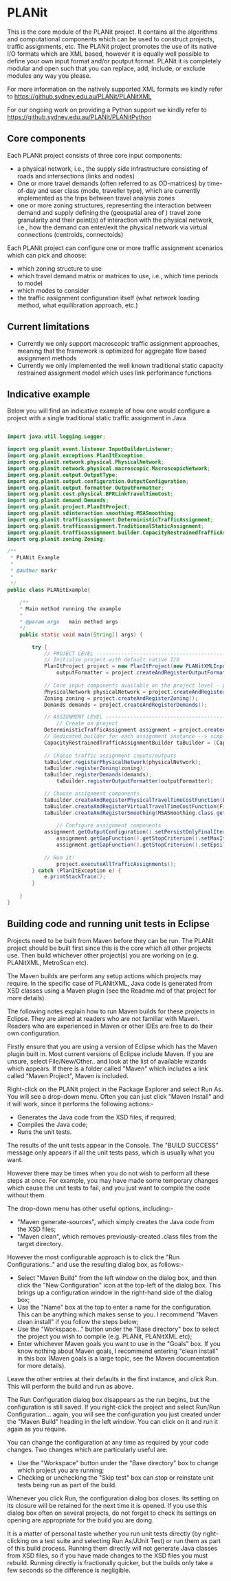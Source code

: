 # PLANit

This is the core module of the PLANit project. It contains all the algorithms and computational components which can be used to construct projects, traffic assignments, etc. The PLANit project promotes the use of its native I/O formats which are XML based, however it is equally well possible to define your own input format and/or poutput format. PLANit it is completely modular and open such that you can replace, add, include, or exclude modules any way you please. 

For more information on the natively supported XML formats we kindly refer to <https://github.sydney.edu.au/PLANit/PLANitXML>

For our ongoing work on providing a Python support we kindly refer to <https://github.sydney.edu.au/PLANit/PLANitPython>

## Core components

Each PLANit project consists of three core input components:

* a physical network, i.e., the supply side infrastructure consisting of roads and intersections (links and nodes)
* One or more travel demands (often referred to as OD-matrices) by time-of-day and user class (mode, traveller type), which are currently implemented as the trips between travel analysis zones
* one or more zoning structures, representing the interaction between demand and supply defining the (geospatial area of ) travel zone granularity and their point(s) of interaction with the physical network, i.e., how the demand can enter/exit the physical network via virtual connections (centroids, connectoids)

Each PLANit project can configure one or more traffic assignment scenarios which can pick and choose:

* which zoning structure to use
* which travel demand matrix or matrices to use, i.e., which time periods to model
* which modes to consider
* the traffic assignment configuration itself (what network loading method, what equilibration approach, etc.)

## Current limitations

* Currently we only support macroscopic traffic assignment approaches, meaning that the framework is optimized for aggregate flow based assignment methods
* Currently we only implemented the well known traditional static capacity restrained assignment model which uses link performance functions

## Indicative example

Below you will find an indicative example of how one would configure a project with a single traditional static traffic assignment in Java

```java

import java.util.logging.Logger;

import org.planit.event.listener.InputBuilderListener;
import org.planit.exceptions.PlanItException;
import org.planit.network.physical.PhysicalNetwork;
import org.planit.network.physical.macroscopic.MacroscopicNetwork;
import org.planit.output.OutputType;
import org.planit.output.configuration.OutputConfiguration;
import org.planit.output.formatter.OutputFormatter;
import org.planit.cost.physical.BPRLinkTravelTimeCost;
import org.planit.demand.Demands;
import org.planit.project.PlanItProject;
import org.planit.sdinteraction.smoothing.MSASmoothing;
import org.planit.trafficassignment.DeterministicTrafficAssignment;
import org.planit.trafficassignment.TraditionalStaticAssignment;
import org.planit.trafficassignment.builder.CapacityRestrainedTrafficAssignmentBuilder;
import org.planit.zoning.Zoning;

/**
 * PLANit Example
 * 
 * @author markr
 *
 */
public class PLANitExample{
	
	/**
 	* Main method running the example
 	* 
 	* @param args	main method args
 	*/
	public static void main(String[] args) {

		try {
			// PROJECT LEVEL -------------------------------------------------------------------------------
			// Initialse project with default native I/O
			PlanItProject project = new PlanItProject(new PLANitXMLInputBuilder("<my_path_to_project_dir>"));
        		outputFormatter = project.createAndRegisterOutputFormatter(PLANitXMLOutputFormatter.class.getCanonicalName());
		
			// Core input components available on the project level - parse data
			PhysicalNetwork physicalNetwork = project.createAndRegisterPhysicalNetwork(MacroscopicNetwork.class.getCanonicalName());
			Zoning zoning = project.createAndRegisterZoning();
			Demands demands = project.createAndRegisterDemands(); 							

			// ASSIGNMENT LEVEL -------------------------------------------------------------------------------
        		// Create on project 
			DeterministicTrafficAssignment assignment = project.createAndRegisterDeterministicAssignment(TraditionalStaticAssignment.class.getCanonicalName());		
			// Dedicated builder for each assignment instance --> simplify the user configuration by using it
			CapacityRestrainedTrafficAssignmentBuilder taBuilder = (CapacityRestrainedTrafficAssignmentBuilder) assignment.getBuilder();
 		
			// Choose traffic assignment inputs/outputs
			taBuilder.registerPhysicalNetwork(physicalNetwork);								
			taBuilder.registerZoning(zoning);
			taBuilder.registerDemands(demands);	
        		taBuilder.registerOutputFormatter(outputFormatter);

			// Choose assignment components
			taBuilder.createAndRegisterPhysicalTravelTimeCostFunction(BPRLinkTravelTimeCost.class.getCanonicalName());		//BPR for physical roads
			taBuilder.createAndRegisterVirtualTravelTimeCostFunction(FixedConnectoidTravelTimeCost.class.getCanonicalName());	//Fixed cost for virtual links 		
			taBuilder.createAndRegisterSmoothing(MSASmoothing.class.getCanonicalName());						// MSA for equilibration smoothing	
		        
	    		// Configure assignment components
			assignment.getOutputConfiguration().setPersistOnlyFinalIteration(true)							// Only store final result
        		assignment.getGapFunction().getStopCriterion().setMaxIterations(maxIterations);						// Limit number of iterations
        		assignment.getGapFunction().getStopCriterion().setEpsilon(epsilon);							// Convergence criterium
        
			// Run it!
        		project.executeAllTrafficAssignments();
		} catch (PlanItException e) {
			e.printStackTrace();
		}
		
	}
}
```

## Building code and running unit tests in Eclipse

Projects need to be built from Maven before they can be run.  The PLANit project should be built first since this is the core which all other projects use.  Then build whichever other project(s) you are working on (e.g. PLANitXML, MetroScan etc).

The Maven builds are perform any setup actions which projects may require.  In the specific case of PLANitXML, Java code is generated from XSD classes using a Maven plugin (see the Readme.md of that project for more details).

The following notes explain how to run Maven builds for these projects in Eclipse.  They are aimed at readers who are not familiar with Maven.  Readers who are experienced in Maven or other IDEs are free to do their own configuration.

Firstly ensure that you are using a version of Eclipse which has the Maven plugin built in.  Most current versions of Eclipse include Maven.  If you are unsure, select File/New/Other.. and look at the list of available wizards which appears.  If there is a folder called "Maven" which includes a link called "Maven Project", Maven is included.

Right-click on the PLANit project in the Package Explorer and select Run As.  You will see a drop-down menu.  Often you can just click "Maven Install" and it will work, since it performs the following actions:-

* Generates the Java code from the XSD files, if required;
* Compiles the Java code;
* Runs the unit tests.

The results of the unit tests appear in the Console.  The "BUILD SUCCESS" message only appears if all the unit tests pass, which is usually what you want.

However there may be times when you do not wish to perform all these steps at once.  For example, you may have made some temporary changes which cause the unit tests to fail, and you just want to compile the code without them.  

The drop-down menu has other useful options, including:-

* "Maven generate-sources", which simply creates the Java code from the XSD files;
* "Maven clean", which removes previously-created .class files from the target directory.

However the most configurable approach is to click the "Run Configurations.." and use the resulting dialog box, as follows:-

* Select "Maven Build" from the left window on the dialog box, and then click the "New Configuration" icon at the top-left of the dialog box.  This brings up a configuration window in the right-hand side of the dialog box;
* Use the "Name" box at the top to enter a name for the configuration.  This can be anything which makes sense to you.  I recommend "Maven clean install" if you follow the steps below;
* Use the "Workspace..." button under the "Base directory" box to select the project you wish to compile (e.g. PLANit, PLANitXML etc);
* Enter whichever Maven goals you want to use in the "Goals" box.  If you know nothing about Maven goals, I recommend entering "clean install" in this box (Maven goals is a large topic, see the Maven documentation for more details).

Leave the other entries at their defaults in the first instance, and click Run.  This will perform the build and run as above.  

The Run Configuration dialog box disappears as the run begins, but the configuration is still saved.  If you right-click the project and select Run/Run Configuration... again, you will see the configuration you just created under the "Maven Build" heading in the left window. You can click on it and run it again as you require.

You can change the configuration at any time as required by your code changes.  Two changes which are particularly useful are:

* Use the "Workspace" button under the "Base directory" box to change which project you are running;
* Checking or unchecking the "Skip test" box can stop or reinstate unit tests being run as part of the build.

Whenever you click Run, the configuration dialog box closes.  Its setting on its closure will be retained for the next time it is opened.  If you use this dialog box often on several projects, do not forget to check its settings on opening are appropriate for the build you are doing.

It is a matter of personal taste whether you run unit tests directly (by right-clicking on a test suite and selecting Run As/JUnit Test) or run them as part of this build process.  Running them directly will not generate Java classes from XSD files, so if you have made changes to the XSD files you must rebuild.  Running directly is fractionally quicker, but the builds only take a few seconds so the difference is negligible.











